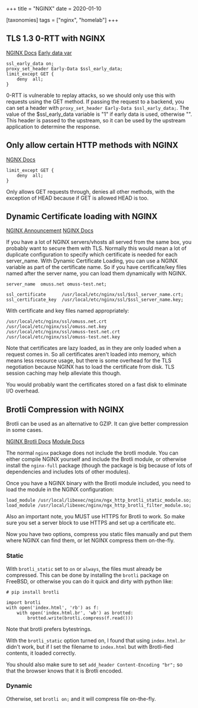 +++
title = "NGINX"
date = 2020-01-10

[taxonomies]
tags = ["nginx", "homelab"]
+++

## TLS 1.3 0-RTT with NGINX

[NGINX Docs](http://nginx.org/en/docs/http/ngx_http_ssl_module.html#ssl_early_data)
[Early data var](http://nginx.org/en/docs/http/ngx_http_ssl_module.html#var_ssl_early_data)

```
ssl_early_data on;
proxy_set_header Early-Data $ssl_early_data;
limit_except GET {
    deny  all;
}
```

0-RTT is vulnerable to replay attacks, so we should only use this with requests using the GET method. If passing the request to a backend, you can set a header with `proxy_set_header Early-Data $ssl_early_data;`. The value of the $ssl_early_data variable is "1" if early data is used, otherwise "". This header is passed to the upstream, so it can be used by the upstream application to determine the response.


## Only allow certain HTTP methods with NGINX

[NGNX Docs](https://nginx.org/en/docs/http/ngx_http_core_module.html#limit_except)

```
limit_except GET {
    deny  all;
}
```

Only allows GET requests through, denies all other methods, with the exception of HEAD because if GET is allowed HEAD is too.

## Dynamic Certificate loading with NGINX

[NGINX Announcement](https://www.nginx.com/blog/nginx-plus-r18-released/)
[NGINX Docs](http://nginx.org/en/docs/http/ngx_http_ssl_module.html#ssl_certificate)

If you have a lot of NGINX servers/vhosts all served from the same box, you probably want to secure them with TLS. Normally this would mean a lot of duplicate configuration to specify which certificate is needed for each server_name. With Dynamic Certificate Loading, you can use a NGINX variable as part of the certificate name. So if you have certificate/key files named after the server name, you can load them dynamically with NGINX.

```
server_name  omuss.net omuss-test.net;

ssl_certificate      /usr/local/etc/nginx/ssl/$ssl_server_name.crt;
ssl_certificate_key  /usr/local/etc/nginx/ssl/$ssl_server_name.key;
```

With certificate and key files named appropriately:

```
/usr/local/etc/nginx/ssl/omuss.net.crt
/usr/local/etc/nginx/ssl/omuss.net.key
/usr/local/etc/nginx/ssl/omuss-test.net.crt
/usr/local/etc/nginx/ssl/omuss-test.net.key
```

Note that certificates are lazy loaded, as in they are only loaded when a request comes in. So all certificates aren't loaded into memory, which means less resource usage, but there is some overhead for the TLS negotiation because NGINX has to load the certificate from disk. TLS session caching may help alleviate this though.

You would probably want the certificates stored on a fast disk to eliminate I/O overhead.


## Brotli Compression with NGINX

Brotli can be used as an alternative to GZIP. It can give better compression in some cases.

[NGINX Brotli Docs](https://docs.nginx.com/nginx/admin-guide/dynamic-modules/brotli/)
[Module Docs](https://github.com/google/ngx_brotli/)

The normal `nginx` package does not include the brotli module. You can either compile NGINX yourself and include the Brotli module, or otherwise install the `nginx-full` package (though the package is big because of lots of dependencies and includes lots of other modules).

Once you have a NGINX binary with the Brotli module included, you need to load the module in the NGINX configuration:

```
load_module /usr/local/libexec/nginx/ngx_http_brotli_static_module.so;
load_module /usr/local/libexec/nginx/ngx_http_brotli_filter_module.so;
```

Also an important note, you MUST use HTTPS for Brotli to work. So make sure you set a server block to use HTTPS and set up a certificate etc.

Now you have two options, compress you static files manually and put them where NGINX can find them, or let NGINX compress them on-the-fly. 

### Static
With `brotli_static` set to `on` or `always`, the files must already be compressed. This can be done by installing the `brotli` package on FreeBSD, or otherwise you can do it quick and dirty with python like:

```
# pip install brotli

import brotli
with open('index.html', 'rb') as f:
    with open('index.html.br', 'wb') as brotted:
        brotted.write(brotli.compress(f.read()))
```

Note that brotli prefers bytestrings.

With the `brotli_static` option turned on, I found that using `index.html.br` didn't work, but if I set the filename to `index.html` but with Brotli-fied contents, it loaded correctly.

You should also make sure to set `add_header Content-Encoding "br";` so that the browser knows that it is Brotli encoded.

### Dynamic

Otherwise, set `brotli on;` and it will compress file on-the-fly.
